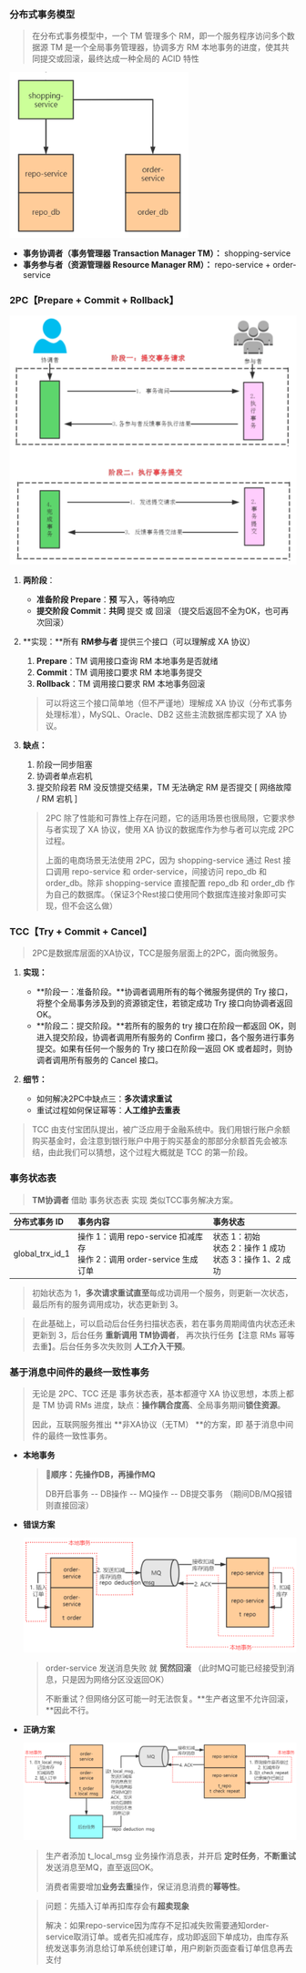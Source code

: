 ### 分布式事务模型

> 在分布式事务模型中，一个 TM 管理多个 RM，即一个服务程序访问多个数据源
> TM 是一个全局事务管理器，协调多方 RM 本地事务的进度，使其共同提交或回滚，最终达成一种全局的 ACID 特性

<img src="pictures/image-20201215234640474.png" alt="image-20201215234640474" style="zoom:80%;" />

+ **事务协调者（事务管理器 Transaction Manager TM）：** shopping-service 
+ **事务参与者（资源管理器 Resource Manager RM）：** repo-service + order-service



### 2PC【Prepare + Commit + Rollback】

<img src="pictures/image-20201216000222600.png" alt="image-20201216000222600" style="zoom: 50%;" />

1. **两阶段**：
   + **准备阶段 Prepare**：**预** 写入，等待响应
   + **提交阶段 Commit**：**共同** 提交  或  回滚  （提交后返回不全为OK，也可再次回滚）

2. **实现：**所有 **RM参与者** 提供三个接口（可以理解成 XA 协议）

   1. **Prepare**：TM 调用接口查询 RM 本地事务是否就绪
   2. **Commit**：TM 调用接口要求 RM 本地事务提交
   3. **Rollback**：TM 调用接口要求 RM 本地事务回滚

   > 可以将这三个接口简单地（但不严谨地）理解成 XA 协议（分布式事务处理标准），MySQL、Oracle、DB2 这些主流数据库都实现了 XA 协议。

3. **缺点：**

   1. 阶段一同步阻塞
   2. 协调者单点宕机
   3. 提交阶段若 RM 没反馈提交结果，TM 无法确定 RM 是否提交 [ 网络故障 / RM 宕机 ]

   > 2PC 除了性能和可靠性上存在问题，它的适用场景也很局限，它要求参与者实现了 XA 协议，使用 XA 协议的数据库作为参与者可以完成 2PC 过程。
   >
   > 上面的电商场景无法使用 2PC，因为 shopping-service 通过 Rest 接口调用 repo-service 和 order-service，间接访问 repo_db 和 order_db。除非 shopping-service 直接配置 repo_db 和 order_db 作为自己的数据库。（保证3个Rest接口使用同个数据库连接对象即可实现，但不会这么做）



### TCC【Try + Commit + Cancel】

> 2PC是数据库层面的XA协议，TCC是服务层面上的2PC，面向微服务。

1. **实现：**
   + **阶段一：准备阶段。**协调者调用所有的每个微服务提供的 Try 接口，将整个全局事务涉及到的资源锁定住，若锁定成功 Try 接口向协调者返回 OK。
   + **阶段二：提交阶段。**若所有的服务的 try 接口在阶段一都返回 OK，则进入提交阶段，协调者调用所有服务的 Confirm 接口，各个服务进行事务提交。如果有任何一个服务的 Try 接口在阶段一返回 OK 或者超时，则协调者调用所有服务的 Cancel 接口。

2. **细节：**
   + 如何解决2PC中缺点三：**多次请求重试**
   + 重试过程如何保证幂等：**人工维护去重表**

> TCC 由支付宝团队提出，被广泛应用于金融系统中。我们用银行账户余额购买基金时，会注意到银行账户中用于购买基金的那部分余额首先会被冻结，由此我们可以猜想，这个过程大概就是 TCC 的第一阶段。



### 事务状态表 

> **TM协调者** 借助 事务状态表 实现 类似TCC事务解决方案。

| 分布式事务 ID   | 事务内容                                                     | 事务状态                                                     |
| :-------------- | :----------------------------------------------------------- | :----------------------------------------------------------- |
| global_trx_id_1 | 操作 1：调用 repo-service 扣减库存<br />操作 2：调用 order-service 生成订单 | 状态 1：初始 <br />状态 2：操作 1 成功 <br />状态 3：操作 1、2 成功 |

> 初始状态为 1，**多次请求重试直至**每成功调用一个服务，则更新一次状态，最后所有的服务调用成功，状态更新到 3。

> 在此基础上，可以启动后台任务扫描状态表，若在事务周期阈值内状态还未更新到 3，后台任务 **重新调用 TM协调者**， 再次执行任务【注意 RMs 幂等去重】。后台任务多次失败则 **人工介入干预**。

 

### 基于消息中间件的最终一致性事务

> 无论是 2PC、TCC 还是 事务状态表，基本都遵守 XA 协议思想，本质上都是 TM 协调 RMs 进度，缺点：**操作耦合度高**、全局事务期间**锁住资源**。
>
> 因此，互联网服务推出 **非XA协议（无TM） **的方案，即 基于消息中间件的最终一致性事务。

+ **本地事务**

  > **🍉顺序：先操作DB，再操作MQ**
  >
  > DB开启事务 -- DB操作 -- MQ操作 -- DB提交事务 （期间DB/MQ报错则直接回滚）

+ **错误方案**

  <img src="pictures/image-20201226120707923.png" alt="image-20201226120707923" style="zoom:67%;" />

  > order-service 发送消息失败 就 **贸然回滚** （此时MQ可能已经接受到消息，只是因为网络分区没返回OK）  
  >
  > 不断重试？但网络分区可能一时无法恢复。**生产者这里不允许回滚，**因此不行。

+ **正确方案**

  <img src="pictures/image-20201226120754282.png" alt="image-20201226120754282" style="zoom:67%;" />

  > 生产者添加 t_local_msg 业务操作消息表，并开启 **定时任务**，**不断重试**发送消息至MQ，直至返回OK。
  >
  > 消费者需要增加**业务去重**操作，保证消息消费的**幂等性**。
  
  > 问题：先插入订单再扣库存会有**超卖现象**
  >
  > 解决：如果repo-service因为库存不足扣减失败需要通知order-service取消订单。或者先扣减库存，成功即返回下单成功，由库存系统发送事务消息给订单系统创建订单，用户刷新页面查看订单信息再去支付